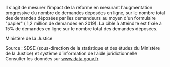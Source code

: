 <p>
Il s'agit de mesurer l'impact de la réforme en mesurant l'augmentation progressive du nombre de demandes déposées en ligne, sur le nombre total des demandes déposées par les demandeurs au moyen d'un formulaire "papier" ( 1,2 million de demandes en 2019). 
La cible à atteindre est fixée à 15% de demandes en ligne sur le nombre total des demandes déposées.
</p>
Ministère de la Justice
<p class="font-italic body-2">Source : SDSE (sous-direction de la statistique et des études du Ministère de la Justice) et système d’information de l’aide juridictionnelle <br> Consulter les données sur <a target="_blank" href="https://www.data.gouv.fr/fr/datasets/barometre-des-resultats-de-laction-publique/">www.data.gouv.fr</a></p>